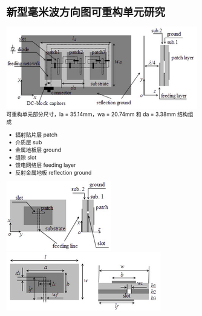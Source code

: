 # 新型毫米波方向图可重构单元研究
![具有馈电可重构结构的毫米波方向图可重构单元](/imgs/2023-09-20/6VfQIaoIoHowhKTU.png)
可重构单元部分尺寸，la = 35.14mm，wa = 20.74mm 和 da = 3.38mm
结构组成
- 辐射贴片层 patch
- 介质层 sub
- 金属地板层 ground
- 缝隙 slot
- 馈电网络层 feeding layer
- 反射金属地板 reflection ground

![输入图片说明](/imgs/2023-09-20/7SetwbPqR8H5etUO.png)![输入图片说明](/imgs/2023-09-20/9zQ2SWdgc1hHT7dh.png)
<!--stackedit_data:
eyJoaXN0b3J5IjpbLTM4OTk4MDgwNl19
-->